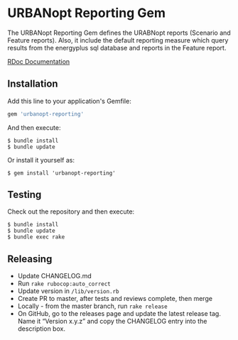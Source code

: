 # URBANopt Reporting Gem

The URBANopt Reporting Gem defines the URABNopt reports (Scenario and Feature reports). Also, it include the default reporting measure which query results from the energyplus sql database and reports in the Feature report.


[RDoc Documentation](https://urbanopt.github.io/urbanopt-reporting-gem/)

## Installation

Add this line to your application's Gemfile:

```ruby
gem 'urbanopt-reporting'
```

And then execute:

    $ bundle install
    $ bundle update

Or install it yourself as:

    $ gem install 'urbanopt-reporting'

## Testing

Check out the repository and then execute:

    $ bundle install
    $ bundle update    
    $ bundle exec rake
    
## Releasing

* Update CHANGELOG.md
* Run `rake rubocop:auto_correct`
* Update version in `/lib/version.rb`
* Create PR to master, after tests and reviews complete, then merge
* Locally - from the master branch, run `rake release`
* On GitHub, go to the releases page and update the latest release tag. Name it “Version x.y.z” and copy the CHANGELOG entry into the description box.
